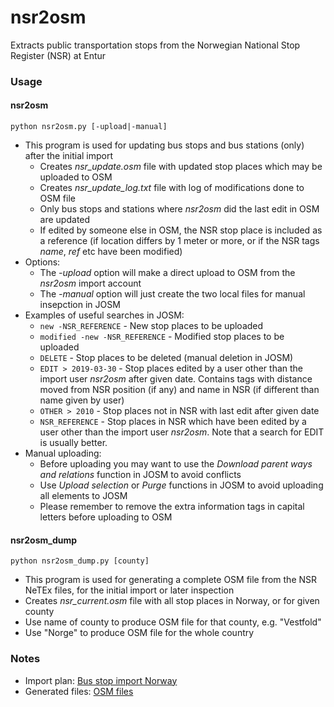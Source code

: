 # nsr2osm
Extracts public transportation stops from the Norwegian National Stop Register (NSR) at Entur

### Usage ###

#### nsr2osm ####

<code>python nsr2osm.py [-upload|-manual]</code>

* This program is used for updating bus stops and bus stations (only) after the initial import
  * Creates *nsr_update.osm* file with updated stop places which may be uploaded to OSM
  * Creates *nsr_update_log.txt* file with log of modifications done to OSM file
  * Only bus stops and stations where *nsr2osm* did the last edit in OSM are updated
  * If edited by someone else in OSM, the NSR stop place is included as a reference (if location differs by 1 meter or more, or if the NSR tags *name*, *ref* etc have been modified)
* Options:
  * The *-upload* option will make a direct upload to OSM from the *nsr2osm* import account
  * The *-manual* option will just create the two local files for manual insepction in JOSM
* Examples of useful searches in JOSM:
  * <code>new -NSR_REFERENCE</code> - New stop places to be uploaded
  * <code>modified -new -NSR_REFERENCE</code> - Modified stop places to be uploaded
  * <code>DELETE</code> - Stop places to be deleted (manual deletion in JOSM)
  * <code>EDIT > 2019-03-30</code> - Stop places edited by a user other than the import user *nsr2osm* after given date. Contains tags with distance moved from NSR position (if any) and name in NSR (if different than name given by user)
  * <code>OTHER > 2010</code> - Stop places not in NSR with last edit after given date
  * <code>NSR_REFERENCE</code> - Stop places in NSR which have been edited by a user other than the import user *nsr2osm*. Note that a search for EDIT is usually better.
* Manual uploading:
  * Before uploading you may want to use the *Download parent ways and relations* function in JOSM to avoid conflicts
  * Use *Upload selection* or *Purge* functions in JOSM to avoid uploading all elements to JOSM
  * Please remember to remove the extra information tags in capital letters before uploading to OSM

#### nsr2osm_dump ####

<code>python nsr2osm_dump.py [county]</code>

* This program is used for generating a complete OSM file from the NSR NeTEx files, for the initial import or later inspection
* Creates *nsr_current.osm* file with all stop places in Norway, or for given county
* Use name of county to produce OSM file for that county, e.g. "Vestfold"
* Use "Norge" to produce OSM file for the whole country

### Notes ###

* Import plan: [Bus stop import Norway](https://wiki.openstreetmap.org/wiki/Import/Catalogue/Bus_stop_import_Norway)
* Generated files: [OSM files](https://drive.google.com/drive/folders/1pkHcNvmHoRWHHTrnrIWpC--cCFmPbkXL?usp=sharing)
